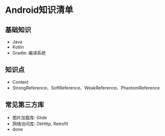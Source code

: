# Android知识清单

## 基础知识

- Java
- Kotlin
- Gradle: 编译系统

## 知识点

- Context
- StrongReference、SoftReference、WeakReference、PhantomReference

## 常见第三方库

- 图片加载库: Glide
- 网络访问库: OkHttp, Retrofit
- done